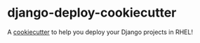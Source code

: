 # django-deploy-cookiecutter

A [cookiecutter](https://cookiecutter.readthedocs.io/en/stable/) to help you deploy your Django projects in RHEL!

